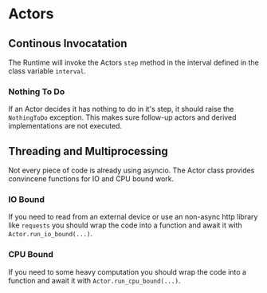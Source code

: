 # Actors

## Continous Invocatation

The Runtime will invoke the Actors `step` method in the interval defined in the class variable `interval`.

### Nothing To Do

If an Actor decides it has nothing to do in it's step, it should raise the `NothingToDo` exception.
This makes sure follow-up actors and derived implementations are not executed.

## Threading and Multiprocessing

Not every piece of code is already using asyncio.
The Actor class provides convincene functions for IO and CPU bound work.

### IO Bound

If you need to read from an external device or use an non-async http library like `requests` you should wrap the code into a function and await it with `Actor.run_io_bound(...)`.

### CPU Bound

If you need to some heavy computation you should wrap the code into a function and await it with `Actor.run_cpu_bound(...)`.
